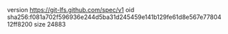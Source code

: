 version https://git-lfs.github.com/spec/v1
oid sha256:f081a702f596936e244d5ba31d245459e141b129fe61d8e567e7780412ff8200
size 24883
